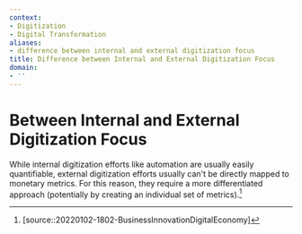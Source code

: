 ```yaml
---
context:
- Digitization
- Digital Transformation
aliases:
- difference between internal and external digitization focus
title: Difference between Internal and External Digitization Focus
domain:
- ''
---
```


# Between Internal and External Digitization Focus

While internal digitization efforts like automation are usually easily quantifiable, external digitization efforts usually can't be directly mapped to monetary metrics. For this reason, they require a more differentiated approach (potentially by creating an individual set of metrics).[^1]

[^1]: [source::20220102-1802-BusinessInnovationDigitalEconomy]
